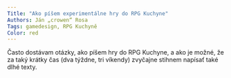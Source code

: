 ```yaml
---
Title: "Ako píšem experimentálne hry do RPG Kuchyne"
Authors: Ján „crowen“ Rosa
Tags: gamedesign, RPG Kuchyně
Color: red
---
```

Často dostávam otázky, ako píšem hry do
RPG Kuchyne, a ako je možné, že za taký
krátky čas (dva týždne, tri víkendy) zvyčajne
stihnem napísať také dlhé texty.
